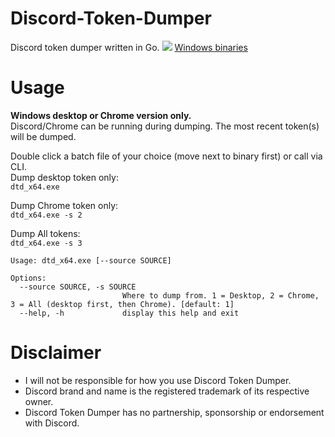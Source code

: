 # Discord-Token-Dumper
Discord token dumper written in Go.
![](https://i.imgur.com/VYnpN87.png)
[Windows binaries](https://github.com/Sorrow446/Discord-Token-Dumper/releases)

# Usage
**Windows desktop or Chrome version only.**    
Discord/Chrome can be running during dumping. The most recent token(s) will be dumped.

Double click a batch file of your choice (move next to binary first) or call via CLI.    
Dump desktop token only:   
`dtd_x64.exe`

Dump Chrome token only:   
`dtd_x64.exe -s 2`

Dump All tokens:   
`dtd_x64.exe -s 3`

```
Usage: dtd_x64.exe [--source SOURCE]

Options:
  --source SOURCE, -s SOURCE
                         Where to dump from. 1 = Desktop, 2 = Chrome, 3 = All (desktop first, then Chrome). [default: 1]
  --help, -h             display this help and exit
 ```
 
# Disclaimer
- I will not be responsible for how you use Discord Token Dumper.    
- Discord brand and name is the registered trademark of its respective owner.    
- Discord Token Dumper has no partnership, sponsorship or endorsement with Discord.
